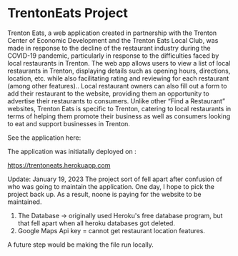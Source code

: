 # TrentonEats Project 
Trenton Eats, a web application created in partnership with the Trenton Center of Economic Development and the Trenton Eats Local Club, was made in response to the decline of the restaurant industry during the COVID-19 pandemic, particularly in response to the difficulties faced by local restaurants in Trenton. The web app allows users to view a list of local restaurants in Trenton, displaying details such as opening hours, directions, location, etc. while also facilitating rating and reviewing for each restaurant (among other features).. Local restaurant owners can also fill out a form to add their restaurant to the website, providing them an opportunity to advertise their restaurants to consumers. Unlike other “Find a Restaurant” websites, Trenton Eats is specific to Trenton, catering to local restaurants in terms of helping them promote their business  as well as consumers looking to eat and support businesses in Trenton.

See the application here:

The application was initiatally deployed on : 

https://trentoneats.herokuapp.com

Update: January 19, 2023
The project sort of fell apart after confusion of who was going to maintain the application. One day, I hope to pick the project back up. As a result, noone is paying for the website to be maintained. 

1) The Database -> originally used Heroku's free database program, but that fell apart when all heroku databases got deleted. 
2) Google Maps Api key = cannot get restaurant location features. 

A future step would be making the file run locally.



